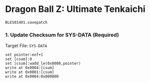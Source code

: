 #  Dragon Ball Z: Ultimate Tenkaichi

`BLES01401.savepatch`

### 1. Update Checksum for SYS-DATA (Required)

Target File: `SYS-DATA`

```
set pointer:eof+1
set [csum]:0
set [csum]:wadd_le(0x0008,pointer)
write at 0x0004:[csum]
write at 0x0001:[csum]
write at 0x0004:0x000000
```

